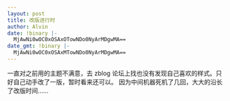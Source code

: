 ```yaml
---
layout: post
title: 改版进行时
author: Alvin
date: !binary |-
  MjAwNi0wOC0xOSAxOTowNDo0NyArMDgwMA==
date_gmt: !binary |-
  MjAwNi0wOC0xOSAxMTowNDo0NyArMDgwMA==
---
```

一直对之前用的主题不满意，去 zblog 论坛上找也没有发现自己喜欢的样式。只好自己动手改了一版，暂时看来还可以。
因为中间机器死机了几回，大大的沿长了改版时间……
